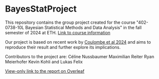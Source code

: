 # BayesStatProject
This repository contains the group project created for the course "402-0738-10L  Bayesian Statistical Methods and Data Analysis" in the fall semester of 2024 at ETH.
[Link to course information](https://www.vvz.ethz.ch/Vorlesungsverzeichnis/lerneinheit.view?lerneinheitId=186258&semkez=2024W&ansicht=ALLE&lang=de)

Our project is based on recent work by [Coulombe et al 2024](https://ui.adsabs.harvard.edu/abs/2024arXiv240903812C/abstract) and aims to reproduce their result and further explore its implications.

Contributors to the project are:
Céline Nussbaumer
Maximilian Reiter
Ryan Meierhofer
Kevin Kohli
and Lukas Felix

[View-only link to the report on Overleaf](https://www.overleaf.com/read/kmzwjsrvgrmv#078b9e)
